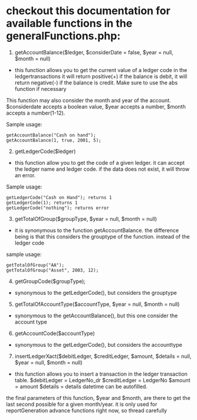 # checkout this documentation for available functions in the generalFunctions.php:

1. getAccountBalance($ledger, $considerDate = false, $year = null, $month = null)
- this function allows you to get the current value of a ledger code in the ledgertransactions
it will return positive(+) if the balance is debit, it will return negative(-) if the balance is credit.
Make sure to use the abs function if necessary

This function may also consider the month and year of the account.
$considerdate accepts a boolean value, $year accepts a number, $month accepts a number(1-12).

Sample usage: 
```
getAccountBalance("Cash on hand");
getAccountBalance(1, true, 2001, 5);
```

2. getLedgerCode($ledger)
- this function allow you to get the code of a given ledger. it can accept the ledger name and ledger code.
if the data does not exist, it will throw an error.

Sample usage:
```
getLedgerCode("Cash on Hand"); returns 1
getLedgerCode(1); returns 1
getLedgerCode("nothing"); returns error
```

3. getTotalOfGroup($groupType, $year = null, $month = null)
- it is synonymous to the function getAccountBalance.
the difference being is that this considers the grouptype of the function. instead of the ledger code

sample usage:
```
getTotalOfGroup("AA");
getTotalOfGroup("Asset", 2003, 12);
```

4. getGroupCode($groupType);
- synonymous to the getLedgerCode(), but considers the grouptype

5. getTotalOfAccountType($accountType, $year = null, $month = null) 
- synonymous to the getAccountBalance(), but this one consider the account type

6. getAccountCode($accountType)
- synonymous to the getLedgerCode(), but considers the accounttype

7. insertLedgerXact($debitLedger, $creditLedger, $amount, $details = null, $year = null, $month = null)
- this function allows you to insert a transaction in the ledger transaction table.
$debitLedger = LedgerNo_dr
$creditLedger = LedgerNo
$amount = amount
$details = details
datetime can be autofilled.

the final parameters of this function, $year and $month, are there to get the last second possible for a given month/year.
it is only used for reportGeneration advance functions right now, so thread carefully
